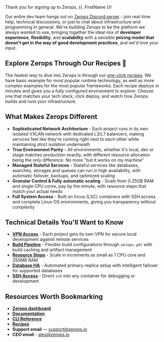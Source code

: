 [//]: # (Welcome to Zerops)

Thank you for signing up to Zerops, {{ .FirstName }}!

Our entire dev team hangs out on [Zerops Discord server](https://discord.gg/zeropsio) - join real-time help, technical discussions, or just to chat about infrastructure and programming in general. We're building Zerops to be the platform we always wanted to use, bringing together the ideal mix of **developer experience**, **flexibility**, and **scalability** with a sensible **pricing model that doesn't get in the way of good development practices**, and we'd love your input.

## Explore Zerops Through Our Recipes 🚀
The fastest way to dive into Zerops is through our [one-click recipes](https://app.zerops.io/dashboard/recipes). We have basic example for most popular runtime technology, as well as more complex examples for the most popular frameworks. Each recipe deploys in minutes and gives you a fully configured environment to explore. Choose one that matches your tech stack, click deploy, and watch how Zerops builds and runs your infrastructure.

## What Makes Zerops Different
- **Sophisticated Network Architecture** - Each project runs in its own isolated VXLAN network with dedicated L3/L7 balancers, making services feel like they're running right next to each other while maintaining strict isolation underneath
- **True Environment Parity** - All environments, whether it's local, dev or stage matches production exactly, with different resource allocation being the only difference. No more "but it works on my machine"
- **Managed Stateful Services** - Stateful services like databases, searches, storages and queues can run in high availability, with automatic failover, backups, and optimized scaling 
- **Granular Control & Fully automatic scaling** - Scale from 0.25GB RAM and single CPU cores, pay by the minute, with resource steps that match your actual needs
- **Full System Access** - Built on Incus (LXC) containers with SSH access and complete Linux OS environments, giving you transparency without complexity

## Technical Details You'll Want to Know
- **[VPN Access](https://docs.zerops.io/references/vpn)** - Each project gets its own VPN for secure local development against remote services
- **[Build Pipeline](https://docs.zerops.io/features/pipeline)** - Flexible build configurations through `zerops.yml` with build caching and artifact management
- **[Resource Steps](https://docs.zerops.io/features/scaling-ha)** - Scale in increments as small as 1 CPU core and 250MB RAM
- **[Database HA](https://docs.zerops.io/features/scaling-ha#auto-scaling-configuration-for-databases)** - Automated primary-replica setup with intelligent failover for supported databases
- **[SSH Access](https://docs.zerops.io/references/ssh)** - Direct `ssh` into any container for debugging or development

## Resources Worth Bookmarking
- **[Zerops dashboard](https://app.zerops.io/)**
- **[Documentation](https://docs.zerops.io/)**
- **[CLI Reference](https://docs.zerops.io/references/cli)**
- **[Recipes](https://app.zerops.io/dashboard/recipes)**
- **Support email** — support@zerops.io
- **CEO email** - ales@zerops.io
